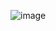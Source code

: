 ![image](https://github.com/AniketPotdar-AP/Contact_Crud_in_Angular/assets/67656639/2ea5a480-d460-41a3-bbe9-b00aedc2b4e6)
